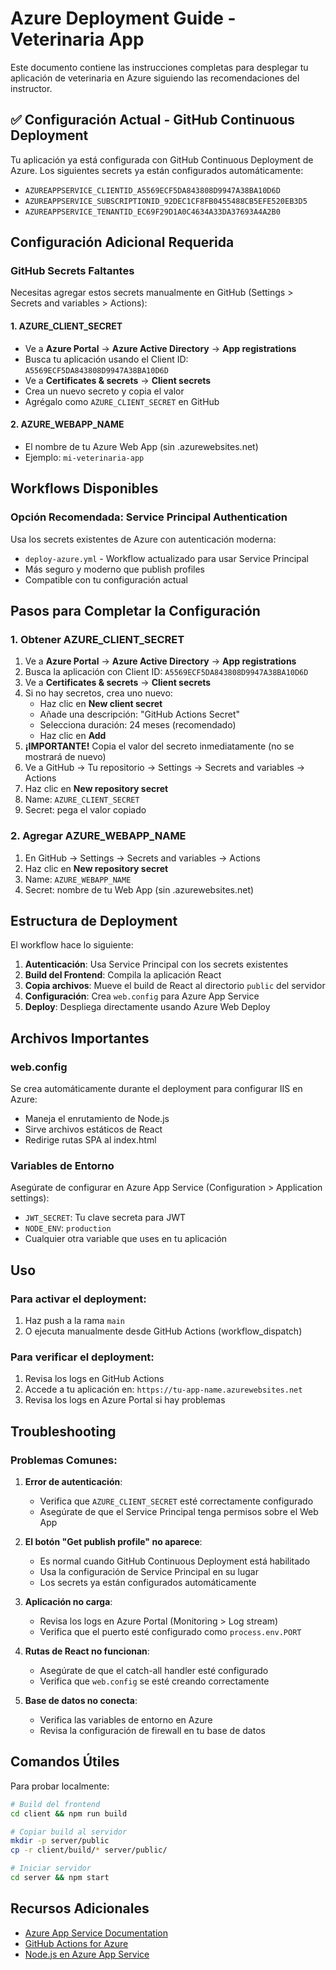# Azure Deployment Guide - Veterinaria App

Este documento contiene las instrucciones completas para desplegar tu aplicación de veterinaria en Azure siguiendo las recomendaciones del instructor.

## ✅ Configuración Actual - GitHub Continuous Deployment

Tu aplicación ya está configurada con GitHub Continuous Deployment de Azure. Los siguientes secrets ya están configurados automáticamente:

- `AZUREAPPSERVICE_CLIENTID_A5569ECF5DA843808D9947A38BA10D6D`
- `AZUREAPPSERVICE_SUBSCRIPTIONID_92DEC1CF8FB0455488CB5EFE520EB3D5`
- `AZUREAPPSERVICE_TENANTID_EC69F29D1A0C4634A33DA37693A4A2B0`

## Configuración Adicional Requerida

### GitHub Secrets Faltantes
Necesitas agregar estos secrets manualmente en GitHub (Settings > Secrets and variables > Actions):

#### 1. AZURE_CLIENT_SECRET
- Ve a **Azure Portal** → **Azure Active Directory** → **App registrations**
- Busca tu aplicación usando el Client ID: `A5569ECF5DA843808D9947A38BA10D6D`
- Ve a **Certificates & secrets** → **Client secrets**
- Crea un nuevo secreto y copia el valor
- Agrégalo como `AZURE_CLIENT_SECRET` en GitHub

#### 2. AZURE_WEBAPP_NAME
- El nombre de tu Azure Web App (sin .azurewebsites.net)
- Ejemplo: `mi-veterinaria-app`

## Workflows Disponibles

### Opción Recomendada: Service Principal Authentication
Usa los secrets existentes de Azure con autenticación moderna:
- `deploy-azure.yml` - Workflow actualizado para usar Service Principal
- Más seguro y moderno que publish profiles
- Compatible con tu configuración actual

## Pasos para Completar la Configuración

### 1. Obtener AZURE_CLIENT_SECRET
1. Ve a **Azure Portal** → **Azure Active Directory** → **App registrations**
2. Busca la aplicación con Client ID: `A5569ECF5DA843808D9947A38BA10D6D`
3. Ve a **Certificates & secrets** → **Client secrets**
4. Si no hay secretos, crea uno nuevo:
   - Haz clic en **New client secret**
   - Añade una descripción: "GitHub Actions Secret"
   - Selecciona duración: 24 meses (recomendado)
   - Haz clic en **Add**
5. **¡IMPORTANTE!** Copia el valor del secreto inmediatamente (no se mostrará de nuevo)
6. Ve a GitHub → Tu repositorio → Settings → Secrets and variables → Actions
7. Haz clic en **New repository secret**
8. Name: `AZURE_CLIENT_SECRET`
9. Secret: pega el valor copiado

### 2. Agregar AZURE_WEBAPP_NAME
1. En GitHub → Settings → Secrets and variables → Actions
2. Haz clic en **New repository secret**
3. Name: `AZURE_WEBAPP_NAME`
4. Secret: nombre de tu Web App (sin .azurewebsites.net)

## Estructura de Deployment

El workflow hace lo siguiente:

1. **Autenticación**: Usa Service Principal con los secrets existentes
2. **Build del Frontend**: Compila la aplicación React
3. **Copia archivos**: Mueve el build de React al directorio `public` del servidor
4. **Configuración**: Crea `web.config` para Azure App Service
5. **Deploy**: Despliega directamente usando Azure Web Deploy

## Archivos Importantes

### web.config
Se crea automáticamente durante el deployment para configurar IIS en Azure:
- Maneja el enrutamiento de Node.js
- Sirve archivos estáticos de React
- Redirige rutas SPA al index.html

### Variables de Entorno
Asegúrate de configurar en Azure App Service (Configuration > Application settings):
- `JWT_SECRET`: Tu clave secreta para JWT
- `NODE_ENV`: `production`
- Cualquier otra variable que uses en tu aplicación

## Uso

### Para activar el deployment:
1. Haz push a la rama `main`
2. O ejecuta manualmente desde GitHub Actions (workflow_dispatch)

### Para verificar el deployment:
1. Revisa los logs en GitHub Actions
2. Accede a tu aplicación en: `https://tu-app-name.azurewebsites.net`
3. Revisa los logs en Azure Portal si hay problemas

## Troubleshooting

### Problemas Comunes:

1. **Error de autenticación**:
   - Verifica que `AZURE_CLIENT_SECRET` esté correctamente configurado
   - Asegúrate de que el Service Principal tenga permisos sobre el Web App

2. **El botón "Get publish profile" no aparece**:
   - Es normal cuando GitHub Continuous Deployment está habilitado
   - Usa la configuración de Service Principal en su lugar
   - Los secrets ya están configurados automáticamente

3. **Aplicación no carga**:
   - Revisa los logs en Azure Portal (Monitoring > Log stream)
   - Verifica que el puerto esté configurado como `process.env.PORT`

4. **Rutas de React no funcionan**:
   - Asegúrate de que el catch-all handler esté configurado
   - Verifica que `web.config` se esté creando correctamente

5. **Base de datos no conecta**:
   - Verifica las variables de entorno en Azure
   - Revisa la configuración de firewall en tu base de datos

## Comandos Útiles

Para probar localmente:
```bash
# Build del frontend
cd client && npm run build

# Copiar build al servidor
mkdir -p server/public
cp -r client/build/* server/public/

# Iniciar servidor
cd server && npm start
```

## Recursos Adicionales

- [Azure App Service Documentation](https://docs.microsoft.com/en-us/azure/app-service/)
- [GitHub Actions for Azure](https://docs.microsoft.com/en-us/azure/developer/github/github-actions)
- [Node.js en Azure App Service](https://docs.microsoft.com/en-us/azure/app-service/quickstart-nodejs)
